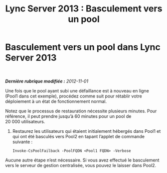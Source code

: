 ﻿---
title: 'Lync Server 2013 : Basculement vers un pool'
TOCTitle: Basculement vers un pool
ms:assetid: 6232b644-ef57-4c9c-abec-14ff8ffc9fe7
ms:mtpsurl: https://technet.microsoft.com/fr-fr/library/JJ204945(v=OCS.15)
ms:contentKeyID: 49297398
ms.date: 05/20/2016
mtps_version: v=OCS.15
ms.translationtype: HT
---

# Basculement vers un pool dans Lync Server 2013

 

_**Dernière rubrique modifiée :** 2012-11-01_

Une fois que le pool ayant subi une défaillance est à nouveau en ligne (Pool1 dans cet exemple), procédez comme suit pour rétablir votre déploiement à un état de fonctionnement normal.

Notez que le processus de restauration nécessite plusieurs minutes. Pour référence, il peut prendre jusqu’à 60 minutes pour un pool de 20 000 utilisateurs.

1.  Restaurez les utilisateurs qui étaient initialement hébergés dans Pool1 et qui ont été basculés vers Pool2 en tapant l’applet de commande suivante :
    
        Invoke-CsPoolFailback -PoolFQDN <Pool1 FQDN> -Verbose

Aucune autre étape n’est nécessaire. Si vous avez effectué le basculement vers le serveur de gestion centralisée, vous pouvez le laisser dans Pool2.

